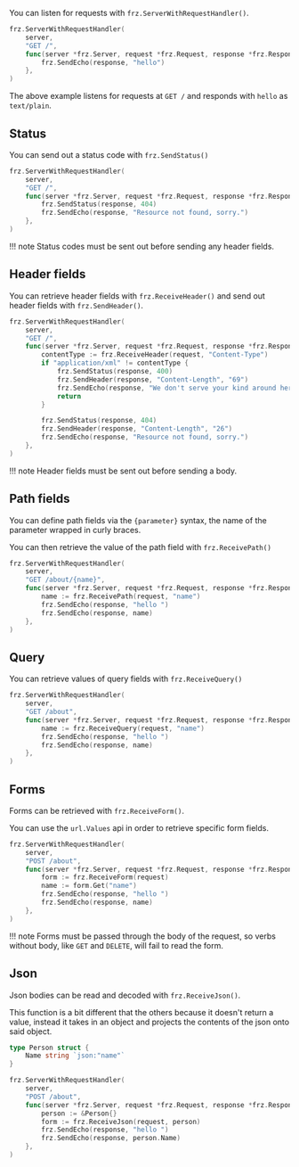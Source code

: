 You can listen for requests with `frz.ServerWithRequestHandler()`.

```go
frz.ServerWithRequestHandler(
    server,
    "GET /", 
    func(server *frz.Server, request *frz.Request, response *frz.Response) {
        frz.SendEcho(response, "hello")
    },
)
```

The above example listens for requests at `GET /` and responds with `hello` as `text/plain`.

## Status

You can send out a status code with `frz.SendStatus()`

```go
frz.ServerWithRequestHandler(
    server,
    "GET /", 
    func(server *frz.Server, request *frz.Request, response *frz.Response) {
        frz.SendStatus(response, 404)
        frz.SendEcho(response, "Resource not found, sorry.")
    },
)
```

!!! note
    Status codes must be sent out before sending any header fields.

## Header fields

You can retrieve header fields with `frz.ReceiveHeader()` and send out header fields with `frz.SendHeader()`.

```go
frz.ServerWithRequestHandler(
    server,
    "GET /", 
    func(server *frz.Server, request *frz.Request, response *frz.Response) {
        contentType := frz.ReceiveHeader(request, "Content-Type")
        if "application/xml" != contentType {
            frz.SendStatus(response, 400)
            frz.SendHeader(response, "Content-Length", "69")
            frz.SendEcho(response, "We don't serve your kind around here, better get an XML encoder, heh.")
            return
        }

        frz.SendStatus(response, 404)
        frz.SendHeader(response, "Content-Length", "26")
        frz.SendEcho(response, "Resource not found, sorry.")
    },
)
```

!!! note
    Header fields must be sent out before sending a body.

## Path fields

You can define path fields via the `{parameter}` syntax, the name of the parameter wrapped in curly braces.

You can then retrieve the value of the path field with `frz.ReceivePath()`

```go
frz.ServerWithRequestHandler(
    server,
    "GET /about/{name}", 
    func(server *frz.Server, request *frz.Request, response *frz.Response) {
        name := frz.ReceivePath(request, "name")
        frz.SendEcho(response, "hello ")
        frz.SendEcho(response, name)
    },
)
```

## Query

You can retrieve values of query fields with `frz.ReceiveQuery()`

```go
frz.ServerWithRequestHandler(
    server,
    "GET /about", 
    func(server *frz.Server, request *frz.Request, response *frz.Response) {
        name := frz.ReceiveQuery(request, "name")
        frz.SendEcho(response, "hello ")
        frz.SendEcho(response, name)
    },
)
```

## Forms

Forms can be retrieved with `frz.ReceiveForm()`.

You can use the `url.Values` api in order to retrieve specific form fields.

```go
frz.ServerWithRequestHandler(
    server,
    "POST /about", 
    func(server *frz.Server, request *frz.Request, response *frz.Response) {
        form := frz.ReceiveForm(request)
        name := form.Get("name")
        frz.SendEcho(response, "hello ")
        frz.SendEcho(response, name)
    },
)
```

!!! note
    Forms must be passed through the body of the request, so verbs without body, like `GET` and `DELETE`, will fail to read the form.

## Json

Json bodies can be read and decoded with `frz.ReceiveJson()`.

This function is a bit different that the others because it doesn't return a value,
instead it takes in an object and projects the contents of the json onto said object.

```go
type Person struct {
	Name string `json:"name"`
}

frz.ServerWithRequestHandler(
    server,
    "POST /about", 
    func(server *frz.Server, request *frz.Request, response *frz.Response) {
        person := &Person{}
        form := frz.ReceiveJson(request, person)
        frz.SendEcho(response, "hello ")
        frz.SendEcho(response, person.Name)
    },
)
```